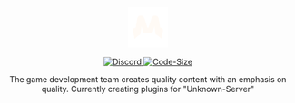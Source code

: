 <p align="center">
  <img src="https://raw.githubusercontent.com/MinersStudios/.github/main/assets/logo_white.png" alt="MinersStudios" style="max-width: 14%;">
</p>

<p align="center">
  <a href="https://stdrp.ga/discord">
    <img src="https://discordapp.com/api/guilds/704273784378753124/widget.png?style=shield" alt="Discord">
  </a>
  <a href="https://www.youtube.com/channel/UC0y5PcsYMw-UW5EYsIY2pvA">
    <img src="https://img.shields.io/badge/MinersStudios-%23FF0000.svg?style=shield&logo=YouTube&logoColor=white" alt="Code-Size">
  </a>
</p>
<p align="center">
  The game development team creates quality content with an emphasis on quality. Currently creating plugins for "Unknown-Server"
</p>

